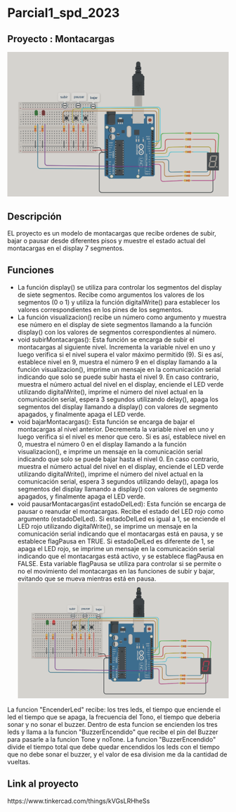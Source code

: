 # Parcial1_spd_2023
<h2> Proyecto : Montacargas</h2>
<img src="./Img/Arduino.png" ><br>
<h2> Descripción</h2>
<p>EL proyecto es un modelo de montacargas que recibe ordenes de subir, bajar o pausar
desde diferentes pisos y muestre el estado actual del montacargas en el display 7 segmentos.</p>
<h2> Funciones </h2>
<ul>
<li>La función display() se utiliza para controlar los segmentos del display de siete segmentos. Recibe como argumentos los valores de los segmentos (0 o 1) y utiliza la función digitalWrite() para establecer los valores correspondientes en los pines de los segmentos.</li>
<li>La función visualizacion() recibe un número como argumento y muestra ese número en el display de siete segmentos llamando a la función display() con los valores de segmentos correspondientes al número.</li>
<li>void subirMontacargas(): Esta función se encarga de subir el montacargas al siguiente nivel. Incrementa la variable nivel en uno y luego verifica si el nivel supera el valor máximo permitido (9). Si es así, establece nivel en 9, muestra el número 9 en el display llamando a la función visualizacion(), imprime un mensaje en la comunicación serial indicando que solo se puede subir hasta el nivel 9. En caso contrario, muestra el número actual del nivel en el display, enciende el LED verde utilizando digitalWrite(), imprime el número del nivel actual en la comunicación serial, espera 3 segundos utilizando delay(), apaga los segmentos del display llamando a display() con valores de segmento apagados, y finalmente apaga el LED verde.</li>
<li>void bajarMontacargas(): Esta función se encarga de bajar el montacargas al nivel anterior. Decrementa la variable nivel en uno y luego verifica si el nivel es menor que cero. Si es así, establece nivel en 0, muestra el número 0 en el display llamando a la función visualizacion(), e imprime un mensaje en la comunicación serial indicando que solo se puede bajar hasta el nivel 0. En caso contrario, muestra el número actual del nivel en el display, enciende el LED verde utilizando digitalWrite(), imprime el número del nivel actual en la comunicación serial, espera 3 segundos utilizando delay(), apaga los segmentos del display llamando a display() con valores de segmento apagados, y finalmente apaga el LED verde.</li>
<li>void pausarMontacargas(int estadoDelLed): Esta función se encarga de pausar o reanudar el montacargas. Recibe el estado del LED rojo como argumento (estadoDelLed). Si estadoDelLed es igual a 1, se enciende el LED rojo utilizando digitalWrite(), se imprime un mensaje en la comunicación serial indicando que el montacargas está en pausa, y se establece flagPausa en TRUE. Si estadoDelLed es diferente de 1, se apaga el LED rojo, se imprime un mensaje en la comunicación serial indicando que el montacargas está activo, y se establece flagPausa en FALSE. Esta variable flagPausa se utiliza para controlar si se permite o no el movimiento del montacargas en las funciones de subir y bajar, evitando que se mueva mientras está en pausa.</li>
<img src="./Img/LedRojo.png" ><br>
</ul>

<p>La funcion "EncenderLed" recibe: los tres leds, el tiempo que enciende el led el tiempo que se apaga, la frecuencia del Tono, el tiempo que deberia sonar y no sonar el buzzer.
Dentro de esta funcion se encienden los tres leds y llama a la funcion "BuzzerEncendido" que recibe el pin del Buzzer para pasarle a la funcion Tone y noTone. La funcion "BuzzerEncendido" divide el tiempo total que debe quedar encendidos los leds con el tiempo que no debe sonar el buzzer, y el valor de esa division me da la cantidad de vueltas.</p>
<h2> Link al proyecto</h2>
https://www.tinkercad.com/things/kVGsLRHheSs
